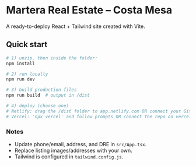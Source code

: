 # Martera Real Estate – Costa Mesa

A ready-to-deploy React + Tailwind site created with Vite.

## Quick start

```bash
# 1) unzip, then inside the folder:
npm install

# 2) run locally
npm run dev

# 3) build production files
npm run build  # output in /dist

# 4) deploy (choose one)
# Netlify: drag the /dist folder to app.netlify.com OR connect your GitHub repo
# Vercel: 'npx vercel' and follow prompts OR connect the repo on vercel.com
```

### Notes
- Update phone/email, address, and DRE in `src/App.tsx`.
- Replace listing images/addresses with your own.
- Tailwind is configured in `tailwind.config.js`.